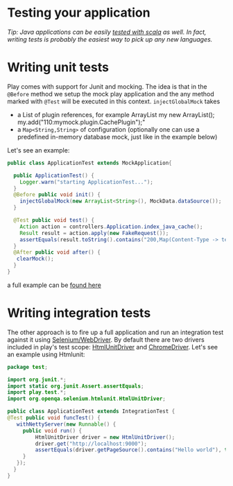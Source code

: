 # Testing your application

_Tip: Java applications can be easily [tested with scala](https://github.com/playframework/Play20/wiki/Scalatest) as well. In fact, writing tests is probably the easiest way to pick up any new languages._

# Writing unit tests
Play comes with support for Junit and mocking. The idea is that in the `@Before` method we setup the mock play application and the any method marked with `@Test` will be executed in this context. `injectGlobalMock` takes
- a List of plugin references, for example ArrayList<String> my new ArrayList<String>(); my.add("110:mymock.plugin.CachePlugin");"
- a `Map<String,String>` of configuration (optionally one can use a predefined in-memory database mock, just like in the example below)


Let's see an example:
```java
public class ApplicationTest extends MockApplication{

  public ApplicationTest() {
    Logger.warn("starting ApplicationTest...");
  }
  @Before public void init() {
    injectGlobalMock(new ArrayList<String>(), MockData.dataSource());
  }

  @Test public void test() {
    Action action = controllers.Application.index_java_cache();
    Result result = action.apply(new FakeRequest());
    assertEquals(result.toString().contains("200,Map(Content-Type -> text/html"),true);
  }
  @After public void after() {
   clearMock();
  }
}
```
a full example can be [found here](https://github.com/playframework/Play20/blob/master/framework/integrationtest/test/ApplicationTest.java)

# Writing integration tests

The other approach is to fire up a full application and run an integration test against it using [Selenium/WebDriver](http://seleniumhq.org/docs/03_webdriver.html). By default there are two drivers included in play's test scope: [HtmlUnitDriver](http://seleniumhq.org/docs/03_webdriver.html#htmlunit-driver) and [ChromeDriver](http://code.google.com/p/selenium/wiki/ChromeDriver#Overriding_the_Chrome_binary_location). Let's see an example using Htmlunit:

```java
package test;

import org.junit.*;
import static org.junit.Assert.assertEquals;
import play.test.*;
import org.openqa.selenium.htmlunit.HtmlUnitDriver;

public class ApplicationTest extends IntegrationTest {
@Test public void funcTest() {
   withNettyServer(new Runnable() {
     public void run() {
         HtmlUnitDriver driver = new HtmlUnitDriver();
         driver.get("http://localhost:9000");
         assertEquals(driver.getPageSource().contains("Hello world"), true);
     }
   });
  }
}
```
